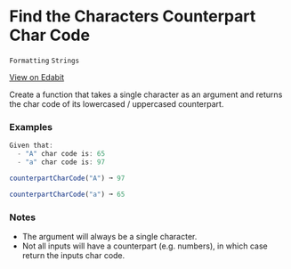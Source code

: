 # Find the Characters Counterpart Char Code

`Formatting` `Strings`

[View on Edabit](https://edabit.com/challenge/fbaLZPNjTvYtY444B)

Create a function that takes a single character as an argument and returns the char code of its lowercased / uppercased counterpart.

### Examples

```js
Given that:
  - "A" char code is: 65
  - "a" char code is: 97

counterpartCharCode("A") ➞ 97

counterpartCharCode("a") ➞ 65
```

### Notes

- The argument will always be a single character.
- Not all inputs will have a counterpart (e.g. numbers), in which case return the inputs char code.
